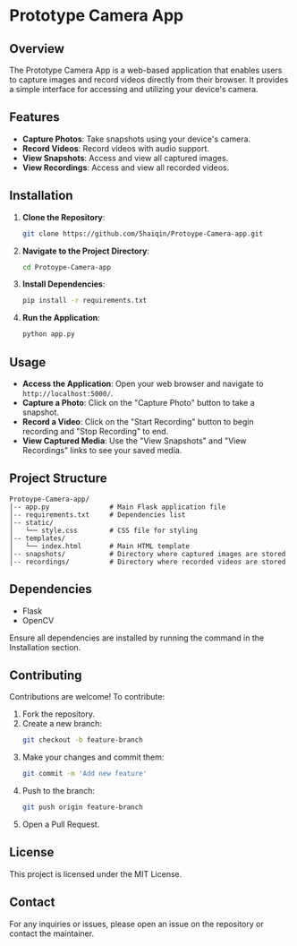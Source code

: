 # Prototype Camera App

## Overview

The Prototype Camera App is a web-based application that enables users to capture images and record videos directly from their browser. It provides a simple interface for accessing and utilizing your device's camera.

## Features

- **Capture Photos**: Take snapshots using your device's camera.
- **Record Videos**: Record videos with audio support.
- **View Snapshots**: Access and view all captured images.
- **View Recordings**: Access and view all recorded videos.

## Installation

1. **Clone the Repository**:
   ```bash
   git clone https://github.com/5haiqin/Protoype-Camera-app.git
   ```
2. **Navigate to the Project Directory**:
   ```bash
   cd Protoype-Camera-app
   ```
3. **Install Dependencies**:
   ```bash
   pip install -r requirements.txt
   ```
4. **Run the Application**:
   ```bash
   python app.py
   ```

## Usage

- **Access the Application**: Open your web browser and navigate to `http://localhost:5000/`.
- **Capture a Photo**: Click on the "Capture Photo" button to take a snapshot.
- **Record a Video**: Click on the "Start Recording" button to begin recording and "Stop Recording" to end.
- **View Captured Media**: Use the "View Snapshots" and "View Recordings" links to see your saved media.

## Project Structure

```
Protoype-Camera-app/
│-- app.py               # Main Flask application file
│-- requirements.txt     # Dependencies list
│-- static/
│   └── style.css        # CSS file for styling
│-- templates/
│   └── index.html       # Main HTML template
│-- snapshots/           # Directory where captured images are stored
│-- recordings/          # Directory where recorded videos are stored
```

## Dependencies

- Flask
- OpenCV

Ensure all dependencies are installed by running the command in the Installation section.

## Contributing

Contributions are welcome! To contribute:

1. Fork the repository.
2. Create a new branch:
   ```bash
   git checkout -b feature-branch
   ```
3. Make your changes and commit them:
   ```bash
   git commit -m 'Add new feature'
   ```
4. Push to the branch:
   ```bash
   git push origin feature-branch
   ```
5. Open a Pull Request.

## License

This project is licensed under the MIT License.

## Contact

For any inquiries or issues, please open an issue on the repository or contact the maintainer.
